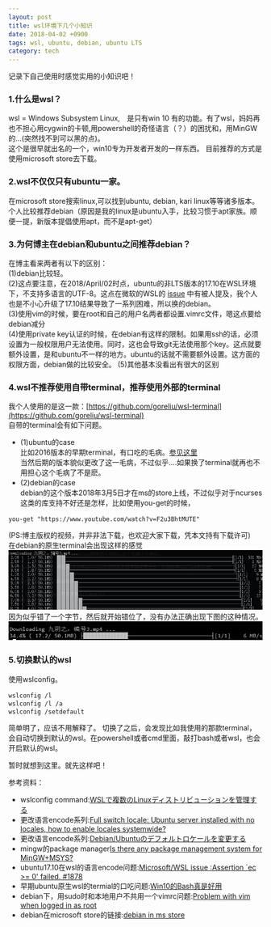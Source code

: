 ```yaml
---
layout: post
title: wsl环境下几个小知识
date: 2018-04-02 +0900
tags: wsl, ubuntu, debian, ubuntu LTS
category: tech
---
```


记录下自己使用时感觉实用的小知识吧！

### 1.什么是wsl？

wsl = Windows Subsystem Linux,　是只有win 10 有的功能。有了wsl，妈妈再也不担心用cygwin的卡顿,用powershell的奇怪语言（？）的困扰和，用MinGW的...(突然找不到可以黑的点)。
<br>这个是很早就出名的一个，win10专为开发者开发的一样东西。
目前推荐的方式是使用microsoft store去下载。

### 2.wsl不仅仅只有ubuntu一家。

在microsoft store搜索linux,可以找到ubuntu, debian, kari linux等等诸多版本。个人比较推荐debian（原因是我的linux是ubuntu入手，比较习惯于apt家族。顺便一提，新版本提倡使用apt，而不是apt-get）

### 3.为何博主在debian和ubuntu之间推荐debian？

在博主看来两者有以下的区别：<br>
(1)debian比较轻。<br>
(2)这点要注意，在2018/April/02时点，ubuntu的非LTS版本的17.10在WSL环境下，不支持多语言的UTF-8。这点在微软的WSL的
[issue](https://github.com/Microsoft/WSL/issues/1878)
中有被人提及，我个人也是不小心升级了17.10结果导致了一系列困难，所以换的debian。<br>
(3)使用vim的时候，要在root和自己的用户名两者都设置.vimrc文件，嗯这点要给debian减分<br>
(4)使用private key认证的时候，在debian有这样的限制。如果用ssh的话，必须设置为一般权限用户无法使用。同时，这也会导致git无法使用那个key。这点就要额外设置，是和ubuntu不一样的地方。ubuntu的话就不需要额外设置。这方面的权限方面，debian做的比较安全。
(5)其他基本没看出有很大的区别<br>

### 4.wsl不推荐使用自带terminal，推荐使用外部的terminal

我个人使用的是这一款：[https://github.com/goreliu/wsl-terminal](https://github.com/goreliu/wsl-terminal)
<br>
自带的terminal会有如下问题。
<br>
+ (1)ubuntu的case<br>
比如2016版本的早期terminal，有口吃的毛病。[参见这里](https://www.isthnew.com/archives/win10-bash.html)<br>
当然后期的版本貌似更改了这一毛病，不过似乎....如果换了terminal就再也不用担心这个毛病了不是麽。
+ (2)debian的case<br>
debian的这个版本2018年3月5日才在ms的store上线，不过似乎对于ncurses这类的库支持不好还是怎样，比如使用you-get的时候，
```
you-get "https://www.youtube.com/watch?v=F2u3BhtMUTE"
```
(PS:博主版权的视频，并非非法下载，也欢迎大家下载，凭本文持有下载许可)<br>
在debian的原生terminal会出现这样的感觉
![debian-wrong](/assets/stills/blog/20180402-wsl-tips/1522640663357.jpg)
因为似乎错了一个字节，然后就开始错位了，没有办法正确出现下图的这种情况。
![wsl-correct](/assets/stills/blog/20180402-wsl-tips/1522640828060.jpg)

### 5.切换默认的wsl

使用wslconfig。
```
wslconfig /l
wslconfig /l /a
wslconfig /setdefault
```
简单明了，应该不用解释了。
切换了之后，会发现比如我使用的那款terminal，会自动切换到默认的wsl。在powershell或者cmd里面，敲打bash或者wsl，也会开启默认的wsl。


暂时就想到这里。就先这样吧！

参考资料：
- wslconfig command:[WSLで複数のLinuxディストリビューションを管理する](https://linuxfan.info/wslconfig)
- 更改语言encode系列:[Full switch locale: Ubuntu server installed with no locales, how to enable locales systemwide?](https://askubuntu.com/questions/298971/full-switch-locale-ubuntu-server-installed-with-no-locales-how-to-enable-local)
- 更改语言encode系列:[Debian/Ubuntuのデフォルトロケールを変更する](https://qiita.com/tailak/items/77b90a4df07e4f6a1fc2)
- mingw的package manager[Is there any package management system for MinGW+MSYS?](https://stackoverflow.com/questions/30046903/is-there-any-package-management-system-for-mingwmsys)
- ubuntu17.10在wsl的语言encode问题:[Microsoft/WSL issue :Assertion `ec >= 0' failed. #1878](https://github.com/Microsoft/WSL/issues/1878)
- 早期ubuntu原生wsl的termial的口吃问题:[Win10的Bash真是好用](https://www.isthnew.com/archives/win10-bash.html)
- debian下，用sudo时和本地用户不共用一个vimrc问题:[Problem with vim when logged in as root](https://unix.stackexchange.com/questions/34069/problem-with-vim-when-logged-in-as-root)
- debian在microsoft store的链接:[debian in ms store](https://www.microsoft.com/store/productId/9MSVKQC78PK6)
